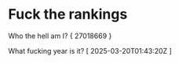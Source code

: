 # Fuck the rankings

Who the hell am I?
{ 27018669 }

What fucking year is it?
[ 2025-03-20T01:43:20Z ]
